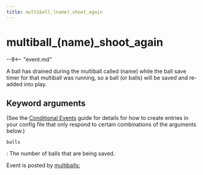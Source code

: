 ```yaml
---
title: multiball_(name)_shoot_again
---
```


# multiball_(name)_shoot_again


--8<-- "event.md"

A ball has drained during the multiball called (name) while the ball
save timer for that multiball was running, so a ball (or balls) will be
saved and re-added into play.

## Keyword arguments

(See the [Conditional Events](overview/conditional.md)
guide for details for how to create entries in your config file that
only respond to certain combinations of the arguments below.)

`balls`

:   The number of balls that are being saved.

Event is posted by [multiballs:](../config/multiballs.md)

